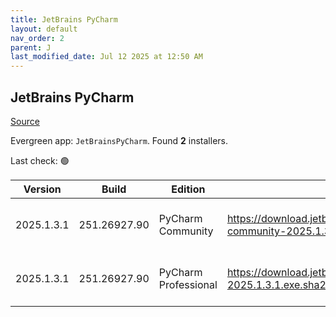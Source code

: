 ```yaml
---
title: JetBrains PyCharm
layout: default
nav_order: 2
parent: J
last_modified_date: Jul 12 2025 at 12:50 AM
---
```


## JetBrains PyCharm

[Source](https://www.jetbrains.com/)

Evergreen app: `JetBrainsPyCharm`. Found **2** installers.

Last check: 🟢

| Version    | Build        | Edition              | Sha256                                                                        | Date      | Size      | Type | URI                                                                                                                                              |
| ---------- | ------------ | -------------------- | ----------------------------------------------------------------------------- | --------- | --------- | ---- | ------------------------------------------------------------------------------------------------------------------------------------------------ |
| 2025.1.3.1 | 251.26927.90 | PyCharm Community    | https://download.jetbrains.com/python/pycharm-community-2025.1.3.1.exe.sha256 | 11/7/2025 | 663140704 | exe  | [https://download.jetbrains.com/python/pycharm-community-2025.1.3.1.exe](https://download.jetbrains.com/python/pycharm-community-2025.1.3.1.exe) |
| 2025.1.3.1 | 251.26927.90 | PyCharm Professional | https://download.jetbrains.com/python/pycharm-2025.1.3.1.exe.sha256           | 11/7/2025 | 875261960 | exe  | [https://download.jetbrains.com/python/pycharm-2025.1.3.1.exe](https://download.jetbrains.com/python/pycharm-2025.1.3.1.exe)                     |
